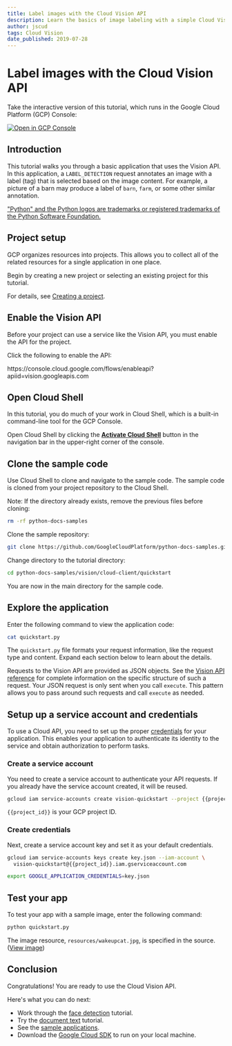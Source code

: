 ```yaml
---
title: Label images with the Cloud Vision API
description: Learn the basics of image labeling with a simple Cloud Vision API application.
author: jscud
tags: Cloud Vision
date_published: 2019-07-28
---
```


# Label images with the Cloud Vision API

<!-- {% setvar repo_url "https://github.com/GoogleCloudPlatform/python-docs-samples.git" %} -->
<!-- {% setvar repo_name "python-docs-samples" %} -->
<!-- {% setvar project_id "<your-project>" %} -->
<walkthrough-devshell-precreate></walkthrough-devshell-precreate>

<walkthrough-alt>
Take the interactive version of this tutorial, which runs in the Google Cloud Platform (GCP) Console:

[![Open in GCP Console](https://walkthroughs.googleusercontent.com/tutorial/resources/open-in-console-button.svg)](https://console.cloud.google.com/getting-started?walkthrough_tutorial_id=python_vision_quickstart)

</walkthrough-alt>

## Introduction

This tutorial walks you through a basic application that uses the Vision API.
In this application, a `LABEL_DETECTION` request annotates an image with a
label (tag) that is selected based on the image content. For example, a
picture of a barn may produce a label of `barn`, `farm`, or some other similar
annotation.

["Python" and the Python logos are trademarks or registered trademarks of the
Python Software Foundation.](walkthrough://footnote)

## Project setup

GCP organizes resources into projects. This allows you to
collect all of the related resources for a single application in one place.

Begin by creating a new project or selecting an existing project for this tutorial.

<walkthrough-project-billing-setup></walkthrough-project-billing-setup>

For details, see
[Creating a project](https://cloud.google.com/resource-manager/docs/creating-managing-projects#creating_a_project).

## Enable the Vision API

Before your project can use a service like the Vision API, you must enable the
API for the project.

Click the following to enable the API:

<walkthrough-enable-apis apis="vision.googleapis.com"></walkthrough-enable-apis>

<walkthrough-alt>
https://console.cloud.google.com/flows/enableapi?apiid=vision.googleapis.com
</walkthrough-alt>

## Open Cloud Shell

In this tutorial, you do much of your work in Cloud Shell, which is a built-in command-line tool for the GCP Console.

Open Cloud Shell by clicking the
<walkthrough-cloud-shell-icon></walkthrough-cloud-shell-icon>
[**Activate Cloud Shell**][spotlight-open-devshell] button in the navigation bar in the upper-right corner of the console.

## Clone the sample code

Use Cloud Shell to clone and navigate to the sample code. The sample code
is cloned from your project repository to the Cloud Shell.

Note: If the directory already exists, remove the previous files before cloning:

```bash
rm -rf python-docs-samples
```

Clone the sample repository:

```bash
git clone https://github.com/GoogleCloudPlatform/python-docs-samples.git
```

Change directory to the tutorial directory:

```bash
cd python-docs-samples/vision/cloud-client/quickstart
```

You are now in the main directory for the sample code.

## Explore the application

Enter the following command to view the application code:

```bash
cat quickstart.py
```

The `quickstart.py` file formats your request information, like the request type
and content. Expand each section below to learn about the details.

Requests to the Vision API are provided as JSON objects. See the
[Vision API reference][vision-request-doc] for complete information on the specific
structure of such a request. Your JSON request is only sent when you call
`execute`. This pattern allows you to pass around such requests and call
`execute` as needed.

## Setup up a service account and credentials

To use a Cloud API, you need to set up the proper [credentials][auth-doc] for 
your application. This enables your application to authenticate its identity to
the service and obtain authorization to perform tasks.

### Create a service account

You need to create a service account to authenticate your API requests. If you
already have the service account created, it will be reused.

```bash
gcloud iam service-accounts create vision-quickstart --project {{project_id}}
```

`{{project_id}}` is your GCP project ID.

### Create credentials

Next, create a service account key and set it as your default credentials.

```bash
gcloud iam service-accounts keys create key.json --iam-account \
  vision-quickstart@{{project_id}}.iam.gserviceaccount.com
```

```bash
export GOOGLE_APPLICATION_CREDENTIALS=key.json
```

<walkthrough-test-code-output text="created key"></walkthrough-test-code-output>

## Test your app

To test your app with a sample image, enter the following command:

```bash
python quickstart.py
```

The image resource, `resources/wakeupcat.jpg`, is specified in the source.
([View image][cat-picture])

## Conclusion

<walkthrough-conclusion-trophy></walkthrough-conclusion-trophy>

Congratulations! You are ready to use the Cloud Vision API.

Here's what you can do next:

*   Work through the [face detection][face-tutorial] tutorial.
*   Try the [document text][document-text-tutorial] tutorial.
*   See the [sample applications][vision-samples].
*   Download the [Google Cloud SDK][get-cloud-sdk] to run on your local machine.

[auth-doc]: https://cloud.google.com/vision/docs/auth
[cat-picture]: https://raw.githubusercontent.com/GoogleCloudPlatform/python-docs-samples/master/vision/cloud-client/quickstart/resources/wakeupcat.jpg
[document-text-tutorial]: https://cloud.google.com/vision/docs/fulltext-annotations
[face-tutorial]: https://cloud.google.com/vision/docs/face-tutorial
[get-cloud-sdk]: https://cloud.google.com/sdk/
[vision-request-doc]: https://cloud.google.com/vision/reference/rest
[vision-samples]: https://cloud.google.com/vision/docs/samples
[spotlight-open-devshell]: walkthrough://spotlight-pointer?spotlightId=devshell-activate-button
